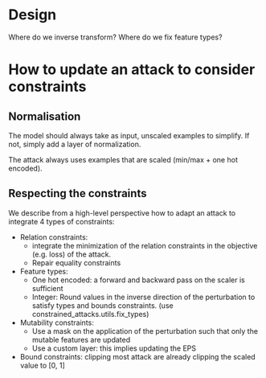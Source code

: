 # Design

Where do we inverse transform? 
Where do we fix feature types?

# How to update an attack to consider constraints

## Normalisation

The model should always take as input, unscaled examples to simplify. 
If not, simply add a layer of normalization.

The attack always uses examples that are scaled (min/max + one hot encoded).

## Respecting the constraints

We describe from a high-level perspective how to adapt an attack to integrate 4 types of constraints:

- Relation constraints: 
	- integrate the minimization of the relation constraints in the objective (e.g. loss) of the attack.
	- Repair equality constraints
- Feature types:
    - One hot encoded: a forward and backward pass on the scaler is sufficient
    - Integer: Round values in the inverse direction of the perturbation to satisfy types and bounds constraints. (use constrained_attacks.utils.fix_types)
- Mutability constraints: 
    - Use a mask on the application of the perturbation such that only the mutable features are updated
    - Use a custom layer: this implies updating the EPS
- Bound constraints: clipping most attack are already clipping the scaled value to [0, 1]
